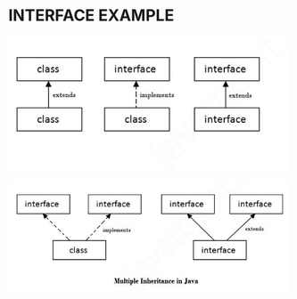 # INTERFACE EXAMPLE

![interfacerelation.jpg](src/img/interfacerelation.jpg)

![multipleinheritance.jpg](src/img/multipleinheritance.jpg)